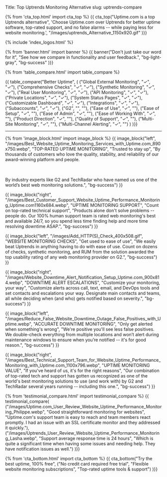 Title: Top Uptrends Monitoring Alternative
slug: uptrends-compare

{% from 'cta_top.html' import cta_top %} 
{{ cta_top("Uptime.com is a top Uptrends alternative",
  'Choose Uptime.com over Uptrends for better uptime software, top-rated support, and no false alarms -- while paying less for website monitoring.',
  "/images/uptrends_Alternative_1150x920.gif"
)}}


 <div class="container bg-white my-5">
  {% include 'index_logos.html' %}
 </div>


{% from 'banner.html' import banner %} 
{{ banner("<span class='text-success'>Don't just take our word for it</span>",
  "See how we compare in functionality and user feedback.",
  "bg-light-gray",
  "bg-success"
)}}


{% from 'table_compare.html' import table_compare %} 
<div class="container bg-white my-5">
  {{ table_compare("Better Uptime",
    (
      ("Global External Monitoring", "✓", "✓"),
      ("Comprehensive Checks", "✓", "✓"),
      ("Synthetic Monitoring", "✓", "✓"),
      ("Real User Monitoring", "✓", "✓"),
      ("API Monitoring", "✓", "✓"),
      ("Private Locations", "✓", "✓"),
      ("System Status Pages", "✓", "✓"),
      ("Customizable Dashboard", "✓", "✓"),
      ("Integrations", "✓", "✓"),
      ("Subaccounts", "✓", "✓"),
      ("G2", "", ""),
      ("Ease of Use", "✓", ""),
      ("Ease of Setup", "✓", ""),
      ("Ease of Admin", "✓", ""),
      ("Ease of Working With", "✓", ""),
      ("Product Direction", "✓", ""),
      ("Quality of Support", "✓", ""),
      ("Multi-Site Monitoring", "✓", ""),
      ("Multi-Channel Alerting", "✓", "")
    )
  )}}
  <hr class="mt-5 bg-success">
</div>


{% from 'image_block.html' import image_block %}
{{ image_block("left", "/images/Best_Website_Uptime_Monitoring_Services_with_Uptime.com_890x750.webp",
"TOP-RATED UPTIME MONITORING",
"Trusted to stay up",
"By thousands of customers who love the quality, stability, and reliability of our award-winning platform and people.

<br/><br/>By industry experts like G2 and TechRadar who have named us one of the world’s best web monitoring solutions.",
"bg-success") }}

{{ image_block("right", "/images/Best_Customer_Support_Website_Uptime_Performance_Monitoring_Uptime.com1160x684.webp",
"UPTIME MONITORING SUPPORT",
"Count on top-rated technical support",
"Products alone don't solve problems -- people do. Our 100% human support team is rated web monitoring's best and available 24/7, so you spend less time finding help and more time resolving downtime ASAP.",
"bg-success") }}

{{ image_block("left", "/images/Add_HTTP(S)_Check_400x508.gif",
"WEBSITE MONITORING CHECKS",
"Get used to ease of use",
"We easily beat Uptrends in anything having to do with ease of use. Count on dozens of checks, synthetic monitoring, and RUM from the solution awarded the top usability rating of any web monitoring provider on G2.",
"bg-success") }}

{{ image_block("right", "/images/Website_Downtime_Alert_Notification_Setup_Uptime.com_900x814.webp",
"DOWNTIME ALERT ESCALATIONS",
"Customize your monitoring, your way",
"Customize alerts across call, text, email, and DevOps tools and set contacts and escalations your way. Designate main contacts and teams, all while deciding when (and who) gets notified based on severity.",
"bg-success") }}

{{ image_block("left", "/images/Reduce_False_Website_Downtime_Outage_False_Positives_with_Uptime.webp",
"ACCURATE DOWNTIME MONITORING",
"Only get alerted when something's wrong",
"We're positive you'll see less false positives. We double-check everything from multiple locations and won’t alert during maintenance windows to ensure when you’re notified -- it's for good reason.",
"bg-success") }}

{{ image_block("right", "/images/Best_Technical_Support_Team_for_Website_Uptime_Performance_Monitoring_with_Uptime.com_1100x796.webp",
"UPTIME MONITORING VALUE",
"If you've heard of us, it's for the right reasons",
"Our combination of top-rated tech and support has gotten us recognized as one of the world's best monitoring solutions to use (and work with) by G2 and TechRadar several years running -- including this one.",
"bg-success") }}


{% from 'testimonial_compare.html' import testimonial_compare %}
{{ testimonial_compare(
  ("/images/Uptime.com_User_Review_Website_Uptime_Performance_Monitoring_Philippe.webp",
  "Good straightforward monitoring for websites",
  "Uptime.com's support team is easy to reach and team members react promptly. I had an issue with an SSL certificate monitor and they addressed it quickly."),
  ("/images/Uptrends_User_Review_Website_Uptime_Performance_Monitoring_Lasha.webp",
  "Support average response time is 24 hours",
  "Which is quite a significant time when having some issues and needing help. They have notification issues as well.")
  )}}


{% from 'cta_bottom.html' import cta_bottom %} 
{{ cta_bottom("Try the best uptime, 100% free",
  ("No credit card required free trial", 
  "Flexible website monitoring subscriptions",
  "Top-rated uptime tools & support")
  )}}

